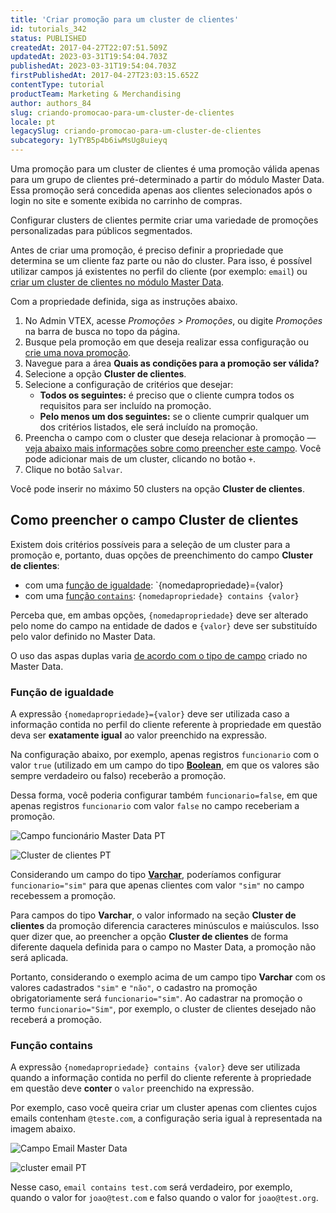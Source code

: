 ```yaml
---
title: 'Criar promoção para um cluster de clientes'
id: tutorials_342
status: PUBLISHED
createdAt: 2017-04-27T22:07:51.509Z
updatedAt: 2023-03-31T19:54:04.703Z
publishedAt: 2023-03-31T19:54:04.703Z
firstPublishedAt: 2017-04-27T23:03:15.652Z
contentType: tutorial
productTeam: Marketing & Merchandising
author: authors_84
slug: criando-promocao-para-um-cluster-de-clientes
locale: pt
legacySlug: criando-promocao-para-um-cluster-de-clientes
subcategory: 1yTYB5p4b6iwMsUg8uieyq
---
```


Uma promoção para um cluster de clientes é uma promoção válida apenas para um grupo de clientes pré-determinado a partir do módulo Master Data. Essa promoção será concedida apenas aos clientes selecionados após o login no site e somente exibida no carrinho de compras.

Configurar clusters de clientes permite criar uma variedade de promoções personalizadas para públicos segmentados.

Antes de criar uma promoção, é preciso definir a propriedade que determina se um cliente faz parte ou não do cluster. Para isso, é possível utilizar campos já existentes no perfil do cliente (por exemplo: `email`) ou [criar um cluster de clientes no módulo Master Data](https://help.vtex.com/pt/faq/como-criar-um-cluster-de-clientes/).

Com a propriedade definida, siga as instruções abaixo.

1. No Admin VTEX, acesse *Promoções > Promoções*, ou digite *Promoções* na barra de busca no topo da página.
2. Busque pela promoção em que deseja realizar essa configuração ou [crie uma nova promoção](https://help.vtex.com/pt/tutorial/como-criar-promocoes/).
3. Navegue para a área **Quais as condições para a promoção ser válida?**
4. Selecione a opção **Cluster de clientes**.
5. Selecione a configuração de critérios que desejar:
    *   **Todos os seguintes:** é preciso que o cliente cumpra todos os requisitos para ser incluído na promoção.
    *   **Pelo menos um dos seguintes:** se o cliente cumprir qualquer um dos critérios listados, ele será incluído na promoção.
6. Preencha o campo com o cluster que deseja relacionar à promoção — [veja abaixo mais informações sobre como preencher este campo](#como-preencher-o-campo-cluster-de-clientes). Você pode adicionar mais de um cluster, clicando no botão `+`.
7. Clique no botão `Salvar`.

<div class="alert alert-info">
<p>
Você pode inserir no máximo 50 clusters na opção <strong>Cluster de clientes</strong>. 
</p>
</div>

## Como preencher o campo Cluster de clientes

Existem dois critérios possíveis para a seleção de um cluster para a promoção e, portanto, duas opções de preenchimento do campo **Cluster de clientes**: 

*   com uma [função de igualdade](#funcao-de-igualdade): `{nomedapropriedade}={valor}
*   com uma [função `contains`](#funcao-contains): `{nomedapropriedade} contains {valor}`

Perceba que, em ambas opções, `{nomedapropriedade}` deve ser alterado pelo nome do campo na entidade de dados e `{valor}` deve ser substituído pelo valor definido no Master Data.

<div class="alert alert-info">
<p>
O uso das aspas duplas varia <a href="https://help.vtex.com/pt/tutorial/criando-entidade-de-dados--tutorials_1265#entendendo-os-tipos">de acordo com o tipo de campo</a> criado no Master Data.
</p>
</div>

### Função de igualdade

A expressão `{nomedapropriedade}={valor}` deve ser utilizada caso a informação contida no perfil do cliente referente à propriedade em questão deva ser **exatamente igual** ao valor preenchido na expressão.

Na configuração abaixo, por exemplo, apenas registros `funcionario` com o valor `true` (utilizado em um campo do tipo **[Boolean](https://help.vtex.com/pt/tutorial/criando-entidade-de-dados--tutorials_1265#entendendo-os-tipos)**, em que os valores são sempre verdadeiro ou falso) receberão a promoção. 

Dessa forma, você poderia configurar também `funcionario=false`, em que apenas registros `funcionario` com valor `false` no campo receberiam a promoção.

![Campo funcionário Master Data PT](//images.ctfassets.net/alneenqid6w5/1GQftbj5FuIiQ4mUweacwa/06fd3f196a18b3d331742a01bb4ef2d6/Campo_funcion__rio_Master_Data_PT.png)

![Cluster de clientes PT](//images.ctfassets.net/alneenqid6w5/1IOHFLD9w840WEuceWMk4Q/c1d0536a53150d809b8c6c74b5a81b12/Cluster_de_clientes_PT.png)

Considerando um campo do tipo **[Varchar](https://help.vtex.com/pt/tutorial/criando-entidade-de-dados--tutorials_1265#entendendo-os-tipos)**, poderíamos configurar `funcionario="sim"` para que apenas clientes com valor `"sim"` no campo recebessem a promoção.

<div class="alert alert-warning">
<p>
Para campos do tipo <strong>Varchar</strong>, o valor informado na seção <strong>Cluster de clientes </strong>da promoção diferencia caracteres minúsculos e maiúsculos. Isso quer dizer que, ao preencher a opção <strong>Cluster de clientes</strong> de forma diferente daquela definida para o campo no Master Data, a promoção não será aplicada.
</p>
</div>

Portanto, considerando o exemplo acima de um campo tipo **Varchar** com os valores cadastrados `"sim"` e `"não"`, o cadastro na promoção obrigatoriamente será `funcionario="sim"`. Ao cadastrar na promoção o termo `funcionario="Sim"`, por exemplo, o cluster de clientes desejado não receberá a promoção.

### Função contains

A expressão `{nomedapropriedade} contains {valor}` deve ser utilizada quando a informação contida no perfil do cliente referente à propriedade em questão deve **conter** o `valor` preenchido na expressão.

Por exemplo, caso você queira criar um cluster apenas com clientes cujos emails contenham `@teste.com`, a configuração seria igual à representada na imagem abaixo.

![Campo Email Master Data](//images.ctfassets.net/alneenqid6w5/5aeXd0Ro72P1GlzVeBiVVZ/4bfb1189f8f967ef9ed77e081291931b/Campo_Email_Master_Data.png)

![cluster email PT](//images.ctfassets.net/alneenqid6w5/5LKj1wrG3zL54lfh4R2MzQ/271cdcec5cdf081311215a57cfa2994c/cluster_email_PT.PNG)

Nesse caso, `email contains test.com` será verdadeiro, por exemplo, quando o valor for `joao@test.com` e falso quando o valor for `joao@test.org`.
